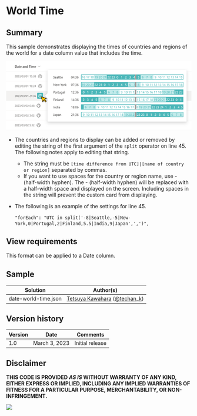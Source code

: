 # World Time

## Summary

This sample demonstrates displaying the times of countries and regions of the world for a date column value that includes the time.

![screenshot of the sample](./assets/screenshot.png)

- The countries and regions to display can be added or removed by editing the string of the first argument of the `split` operator on line 45. The following notes apply to editing that string.
    - The string must be `[time difference from UTC]|[name of country or region]` separated by commas.
    - If you want to use spaces for the country or region name, use - (half-width hyphen). The - (half-width hyphen) will be replaced with a half-width space and displayed on the screen. Including spaces in the string will prevent the custom card from displaying.

- The following is an example of the settings for line 45.
    ```
    "forEach": "UTC in split('-8|Seattle,-5|New-York,0|Portugal,2|Finland,5.5|India,9|Japan',',')",
    ```

## View requirements

This format can be applied to a Date column.

## Sample

Solution|Author(s)
--------|---------
date-world-time.json | [Tetsuya Kawahara](https://github.com/tecchan1107) ([@techan_k](https://twitter.com/techan_k))

## Version history

Version |Date          |Comments
--------|--------------|--------
1.0     |March 3, 2023 |Initial release

## Disclaimer

**THIS CODE IS PROVIDED *AS IS* WITHOUT WARRANTY OF ANY KIND, EITHER EXPRESS OR IMPLIED, INCLUDING ANY IMPLIED WARRANTIES OF FITNESS FOR A PARTICULAR PURPOSE, MERCHANTABILITY, OR NON-INFRINGEMENT.**

<img src="https://pnptelemetry.azurewebsites.net/list-formatting/column-samples/date-world-time" />